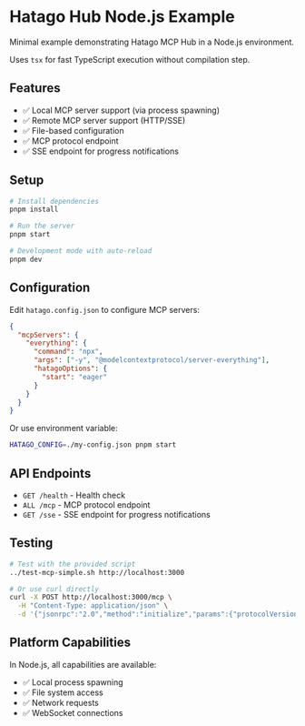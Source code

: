 # Hatago Hub Node.js Example

Minimal example demonstrating Hatago MCP Hub in a Node.js environment.

Uses `tsx` for fast TypeScript execution without compilation step.

## Features

- ✅ Local MCP server support (via process spawning)
- ✅ Remote MCP server support (HTTP/SSE)
- ✅ File-based configuration
- ✅ MCP protocol endpoint
- ✅ SSE endpoint for progress notifications

## Setup

```bash
# Install dependencies
pnpm install

# Run the server
pnpm start

# Development mode with auto-reload
pnpm dev
```

## Configuration

Edit `hatago.config.json` to configure MCP servers:

```json
{
  "mcpServers": {
    "everything": {
      "command": "npx",
      "args": ["-y", "@modelcontextprotocol/server-everything"],
      "hatagoOptions": {
        "start": "eager"
      }
    }
  }
}
```

Or use environment variable:
```bash
HATAGO_CONFIG=./my-config.json pnpm start
```

## API Endpoints

- `GET /health` - Health check
- `ALL /mcp` - MCP protocol endpoint
- `GET /sse` - SSE endpoint for progress notifications

## Testing

```bash
# Test with the provided script
../test-mcp-simple.sh http://localhost:3000

# Or use curl directly
curl -X POST http://localhost:3000/mcp \
  -H "Content-Type: application/json" \
  -d '{"jsonrpc":"2.0","method":"initialize","params":{"protocolVersion":"2024-11-05","capabilities":{}},"id":1}'
```

## Platform Capabilities

In Node.js, all capabilities are available:
- ✅ Local process spawning
- ✅ File system access
- ✅ Network requests
- ✅ WebSocket connections